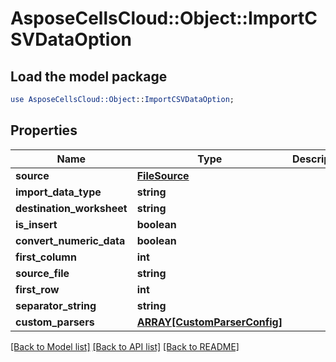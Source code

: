 # AsposeCellsCloud::Object::ImportCSVDataOption

## Load the model package
```perl
use AsposeCellsCloud::Object::ImportCSVDataOption;
```

## Properties
Name | Type | Description | Notes
------------ | ------------- | ------------- | -------------
**source** | [**FileSource**](FileSource.md) |  | [optional] 
**import_data_type** | **string** |  | [optional] 
**destination_worksheet** | **string** |  | [optional] 
**is_insert** | **boolean** |  | [optional] 
**convert_numeric_data** | **boolean** |  | [optional] 
**first_column** | **int** |  | [optional] 
**source_file** | **string** |  | [optional] 
**first_row** | **int** |  | [optional] 
**separator_string** | **string** |  | [optional] 
**custom_parsers** | [**ARRAY[CustomParserConfig]**](CustomParserConfig.md) |  | [optional] 

[[Back to Model list]](../README.md#documentation-for-models) [[Back to API list]](../README.md#documentation-for-api-endpoints) [[Back to README]](../README.md)


